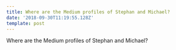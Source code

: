 ```yaml
---
title: Where are the Medium profiles of Stephan and Michael?
date: '2018-09-30T11:19:55.128Z'
template: post
---
```

Where are the Medium profiles of Stephan and Michael?
